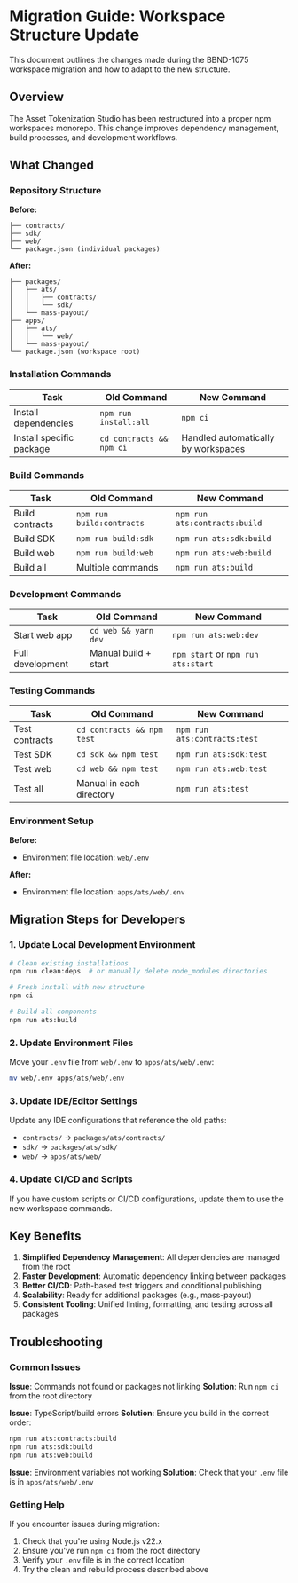 # Migration Guide: Workspace Structure Update

This document outlines the changes made during the BBND-1075 workspace migration and how to adapt to the new structure.

## Overview

The Asset Tokenization Studio has been restructured into a proper npm workspaces monorepo. This change improves dependency management, build processes, and development workflows.

## What Changed

### Repository Structure

**Before:**

```
├── contracts/
├── sdk/
├── web/
└── package.json (individual packages)
```

**After:**

```
├── packages/
│   ├── ats/
│   │   ├── contracts/
│   │   └── sdk/
│   └── mass-payout/
├── apps/
│   ├── ats/
│   │   └── web/
│   └── mass-payout/
└── package.json (workspace root)
```

### Installation Commands

| Task                     | Old Command              | New Command                         |
| ------------------------ | ------------------------ | ----------------------------------- |
| Install dependencies     | `npm run install:all`    | `npm ci`                            |
| Install specific package | `cd contracts && npm ci` | Handled automatically by workspaces |

### Build Commands

| Task            | Old Command               | New Command                   |
| --------------- | ------------------------- | ----------------------------- |
| Build contracts | `npm run build:contracts` | `npm run ats:contracts:build` |
| Build SDK       | `npm run build:sdk`       | `npm run ats:sdk:build`       |
| Build web       | `npm run build:web`       | `npm run ats:web:build`       |
| Build all       | Multiple commands         | `npm run ats:build`           |

### Development Commands

| Task             | Old Command          | New Command                        |
| ---------------- | -------------------- | ---------------------------------- |
| Start web app    | `cd web && yarn dev` | `npm run ats:web:dev`              |
| Full development | Manual build + start | `npm start` or `npm run ats:start` |

### Testing Commands

| Task           | Old Command                | New Command                  |
| -------------- | -------------------------- | ---------------------------- |
| Test contracts | `cd contracts && npm test` | `npm run ats:contracts:test` |
| Test SDK       | `cd sdk && npm test`       | `npm run ats:sdk:test`       |
| Test web       | `cd web && npm test`       | `npm run ats:web:test`       |
| Test all       | Manual in each directory   | `npm run ats:test`           |

### Environment Setup

**Before:**

- Environment file location: `web/.env`

**After:**

- Environment file location: `apps/ats/web/.env`

## Migration Steps for Developers

### 1. Update Local Development Environment

```bash
# Clean existing installations
npm run clean:deps  # or manually delete node_modules directories

# Fresh install with new structure
npm ci

# Build all components
npm run ats:build
```

### 2. Update Environment Files

Move your `.env` file from `web/.env` to `apps/ats/web/.env`:

```bash
mv web/.env apps/ats/web/.env
```

### 3. Update IDE/Editor Settings

Update any IDE configurations that reference the old paths:

- `contracts/` → `packages/ats/contracts/`
- `sdk/` → `packages/ats/sdk/`
- `web/` → `apps/ats/web/`

### 4. Update CI/CD and Scripts

If you have custom scripts or CI/CD configurations, update them to use the new workspace commands.

## Key Benefits

1. **Simplified Dependency Management**: All dependencies are managed from the root
2. **Faster Development**: Automatic dependency linking between packages
3. **Better CI/CD**: Path-based test triggers and conditional publishing
4. **Scalability**: Ready for additional packages (e.g., mass-payout)
5. **Consistent Tooling**: Unified linting, formatting, and testing across all packages

## Troubleshooting

### Common Issues

**Issue**: Commands not found or packages not linking
**Solution**: Run `npm ci` from the root directory

**Issue**: TypeScript/build errors
**Solution**: Ensure you build in the correct order:

```bash
npm run ats:contracts:build
npm run ats:sdk:build
npm run ats:web:build
```

**Issue**: Environment variables not working
**Solution**: Check that your `.env` file is in `apps/ats/web/.env`

### Getting Help

If you encounter issues during migration:

1. Check that you're using Node.js v22.x
2. Ensure you've run `npm ci` from the root directory
3. Verify your `.env` file is in the correct location
4. Try the clean and rebuild process described above
